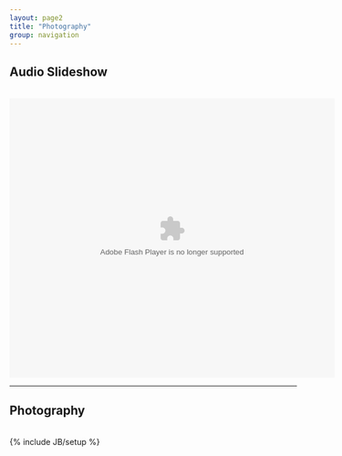 ```yaml
---
layout: page2
title: "Photography"
group: navigation
---
```

<html>
<body>

<h2>Audio Slideshow</h2>
<br>
<object classid="clsid:D27CDB6E-AE6D-11cf-96B8-444553540000" width="620" height="533" id="soundslider"><param name="movie" value="https://dl.dropboxusercontent.com/u/50108349/remembrance%20day/publish_to_web/soundslider.swf?size=1&format=xml" /><param name="allowScriptAccess" value="always" /><param name="quality" value="high" /><param name="allowFullScreen" value="true" /><param name="menu" value="false" /><param name="bgcolor" value="#333333" /><embed src="https://dl.dropboxusercontent.com/u/50108349/remembrance%20day/publish_to_web/soundslider.swf?size=1&format=xml" quality="high" bgcolor="#333333" width="570" height="490" menu="false" allowScriptAccess="always" allowFullScreen="true" type="application/x-shockwave-flash"></embed></object>

<br>

<hr>
<h2>Photography</h2>
<br>
<style type="text/css"> 
.flickrimg {border: 1px solid #666666 !important; padding:1px; margin:1px;}
#flickr_badge_wrapper {width:620px;text-align:left}
</style><div id="flickr_badge_wrapper"><script type="text/javascript" src="http://www.flickr.com/badge_code.gne?count=14&display=random&size=square&nsid=103582096@N05&raw=1"></script></div>
</body>
{% include JB/setup %}
